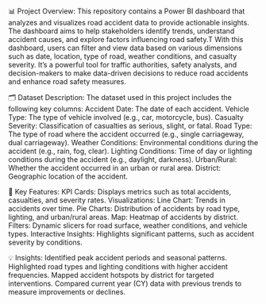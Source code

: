 📊 Project Overview:
This repository contains a Power BI dashboard that analyzes and visualizes road accident data to provide actionable insights. The dashboard aims to help stakeholders identify trends, understand accident causes, and explore factors influencing road safety.T With this dashboard, users can filter and view data based on various dimensions such as date, location, type of road, weather conditions, and casualty severity. It’s a powerful tool for traffic authorities, safety analysts, and decision-makers to make data-driven decisions to reduce road accidents and enhance road safety measures.

🗂️ Dataset Description:
The dataset used in this project includes the following key columns:
Accident Date: The date of each accident.
Vehicle Type: The type of vehicle involved (e.g., car, motorcycle, bus).
Casualty Severity: Classification of casualties as serious, slight, or fatal.
Road Type: The type of road where the accident occurred (e.g., single carriageway, dual carriageway).
Weather Conditions: Environmental conditions during the accident (e.g., rain, fog, clear).
Lighting Conditions: Time of day or lighting conditions during the accident (e.g., daylight, darkness).
Urban/Rural: Whether the accident occurred in an urban or rural area.
District: Geographic location of the accident.

🔑 Key Features:
KPI Cards: Displays metrics such as total accidents, casualties, and severity rates.
Visualizations:
Line Chart: Trends in accidents over time.
Pie Charts: Distribution of accidents by road type, lighting, and urban/rural areas.
Map: Heatmap of accidents by district.
Filters: Dynamic slicers for road surface, weather conditions, and vehicle types.
Interactive Insights: Highlights significant patterns, such as accident severity by conditions.

💡 Insights:
Identified peak accident periods and seasonal patterns.
Highlighted road types and lighting conditions with higher accident frequencies.
Mapped accident hotspots by district for targeted interventions.
Compared current year (CY) data with previous trends to measure improvements or declines.
